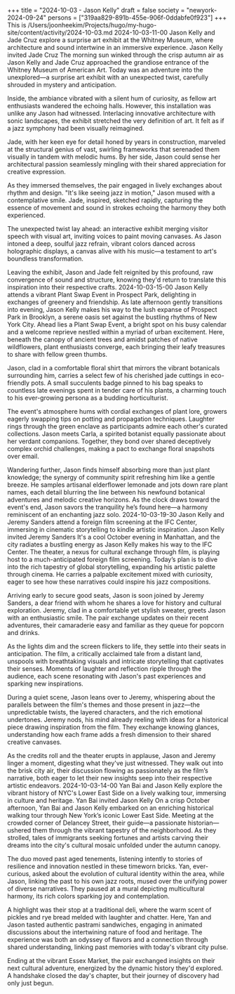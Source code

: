 +++
title = "2024-10-03 - Jason Kelly"
draft = false
society = "newyork-2024-09-24"
persons = ["319aa829-891b-455e-906f-0ddabfe0f923"]
+++
This is /Users/joonheekim/Projects/hugo/my-hugo-site/content/activity/2024-10-03.md
2024-10-03-11-00
Jason Kelly and Jade Cruz explore a surprise art exhibit at the Whitney Museum, where architecture and sound intertwine in an immersive experience.
Jason Kelly invited Jade Cruz
The morning sun winked through the crisp autumn air as Jason Kelly and Jade Cruz approached the grandiose entrance of the Whitney Museum of American Art. Today was an adventure into the unexplored—a surprise art exhibit with an unexpected twist, carefully shrouded in mystery and anticipation.

Inside, the ambiance vibrated with a silent hum of curiosity, as fellow art enthusiasts wandered the echoing halls. However, this installation was unlike any Jason had witnessed. Interlacing innovative architecture with sonic landscapes, the exhibit stretched the very definition of art. It felt as if a jazz symphony had been visually reimagined.

Jade, with her keen eye for detail honed by years in construction, marveled at the structural genius of vast, swirling frameworks that serenaded them visually in tandem with melodic hums. By her side, Jason could sense her architectural passion seamlessly mingling with their shared appreciation for creative expression.

As they immersed themselves, the pair engaged in lively exchanges about rhythm and design. "It's like seeing jazz in motion," Jason mused with a contemplative smile. Jade, inspired, sketched rapidly, capturing the essence of movement and sound in strokes echoing the harmony they both experienced.

The unexpected twist lay ahead: an interactive exhibit merging visitor speech with visual art, inviting voices to paint moving canvases. As Jason intoned a deep, soulful jazz refrain, vibrant colors danced across holographic displays, a canvas alive with his music—a testament to art's boundless transformation.

Leaving the exhibit, Jason and Jade felt reignited by this profound, raw convergence of sound and structure, knowing they'd return to translate this inspiration into their respective crafts.
2024-10-03-15-00
Jason Kelly attends a vibrant Plant Swap Event in Prospect Park, delighting in exchanges of greenery and friendship.
As late afternoon gently transitions into evening, Jason Kelly makes his way to the lush expanse of Prospect Park in Brooklyn, a serene oasis set against the bustling rhythms of New York City. Ahead lies a Plant Swap Event, a bright spot on his busy calendar and a welcome reprieve nestled within a myriad of urban excitement. Here, beneath the canopy of ancient trees and amidst patches of native wildflowers, plant enthusiasts converge, each bringing their leafy treasures to share with fellow green thumbs.

Jason, clad in a comfortable floral shirt that mirrors the vibrant botanicals surrounding him, carries a select few of his cherished jade cuttings in eco-friendly pots. A small succulents badge pinned to his bag speaks to countless late evenings spent in tender care of his plants, a charming touch to his ever-growing persona as a budding horticulturist.

The event's atmosphere hums with cordial exchanges of plant lore, growers eagerly swapping tips on potting and propagation techniques. Laughter rings through the green enclave as participants admire each other's curated collections. Jason meets Carla, a spirited botanist equally passionate about her verdant companions. Together, they bond over shared deceptively complex orchid challenges, making a pact to exchange floral snapshots over email.

Wandering further, Jason finds himself absorbing more than just plant knowledge; the synergy of community spirit refreshing him like a gentle breeze. He samples artisanal elderflower lemonade and jots down rare plant names, each detail blurring the line between his newfound botanical adventures and melodic creative horizons. As the clock draws toward the event's end, Jason savors the tranquility he’s found here—a harmony reminiscent of an enchanting jazz solo.
2024-10-03-19-30
Jason Kelly and Jeremy Sanders attend a foreign film screening at the IFC Center, immersing in cinematic storytelling to kindle artistic inspiration.
Jason Kelly invited Jeremy Sanders
It's a cool October evening in Manhattan, and the city radiates a bustling energy as Jason Kelly makes his way to the IFC Center. The theater, a nexus for cultural exchange through film, is playing host to a much-anticipated foreign film screening. Today’s plan is to dive into the rich tapestry of global storytelling, expanding his artistic palette through cinema. He carries a palpable excitement mixed with curiosity, eager to see how these narratives could inspire his jazz compositions.

Arriving early to secure good seats, Jason is soon joined by Jeremy Sanders, a dear friend with whom he shares a love for history and cultural exploration. Jeremy, clad in a comfortable yet stylish sweater, greets Jason with an enthusiastic smile. The pair exchange updates on their recent adventures, their camaraderie easy and familiar as they queue for popcorn and drinks.

As the lights dim and the screen flickers to life, they settle into their seats in anticipation. The film, a critically acclaimed tale from a distant land, unspools with breathtaking visuals and intricate storytelling that captivates their senses. Moments of laughter and reflection ripple through the audience, each scene resonating with Jason's past experiences and sparking new inspirations.

During a quiet scene, Jason leans over to Jeremy, whispering about the parallels between the film's themes and those present in jazz—the unpredictable twists, the layered characters, and the rich emotional undertones. Jeremy nods, his mind already reeling with ideas for a historical piece drawing inspiration from the film. They exchange knowing glances, understanding how each frame adds a fresh dimension to their shared creative canvases.

As the credits roll and the theater erupts in applause, Jason and Jeremy linger a moment, digesting what they've just witnessed. They walk out into the brisk city air, their discussion flowing as passionately as the film’s narrative, both eager to let their new insights seep into their respective artistic endeavors.
2024-10-03-14-00
Yan Bai and Jason Kelly explore the vibrant history of NYC's Lower East Side on a lively walking tour, immersing in culture and heritage.
Yan Bai invited Jason Kelly
On a crisp October afternoon, Yan Bai and Jason Kelly embarked on an enriching historical walking tour through New York’s iconic Lower East Side. Meeting at the crowded corner of Delancey Street, their guide—a passionate historian—ushered them through the vibrant tapestry of the neighborhood. As they strolled, tales of immigrants seeking fortunes and artists carving their dreams into the city's cultural mosaic unfolded under the autumn canopy.

The duo moved past aged tenements, listening intently to stories of resilience and innovation nestled in these timeworn bricks. Yan, ever-curious, asked about the evolution of cultural identity within the area, while Jason, linking the past to his own jazz roots, mused over the unifying power of diverse narratives. They paused at a mural depicting multicultural harmony, its rich colors sparking joy and contemplation.

A highlight was their stop at a traditional deli, where the warm scent of pickles and rye bread melded with laughter and chatter. Here, Yan and Jason tasted authentic pastrami sandwiches, engaging in animated discussions about the intertwining nature of food and heritage. The experience was both an odyssey of flavors and a connection through shared understanding, linking past memories with today's vibrant city pulse.

Ending at the vibrant Essex Market, the pair exchanged insights on their next cultural adventure, energized by the dynamic history they'd explored. A handshake closed the day's chapter, but their journey of discovery had only just begun.
